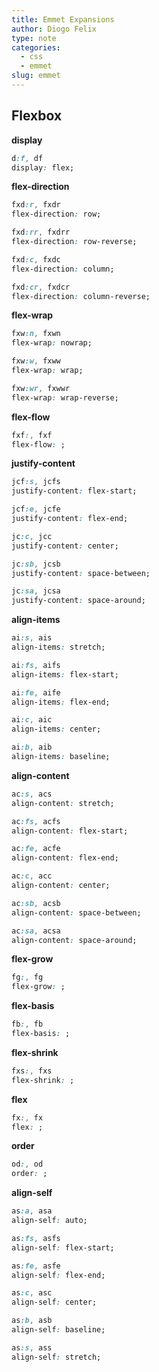 ```yaml
---
title: Emmet Expansions
author: Diogo Felix
type: note
categories:
  - css
  - emmet
slug: emmet
---
```


## Flexbox

**display**
```css
d:f, df
display: flex;
```

**flex-direction**

```css
fxd:r, fxdr
flex-direction: row;

fxd:rr, fxdrr
flex-direction: row-reverse;

fxd:c, fxdc
flex-direction: column;

fxd:cr, fxdcr
flex-direction: column-reverse;
```

**flex-wrap**

```css
fxw:n, fxwn
flex-wrap: nowrap;

fxw:w, fxww
flex-wrap: wrap;

fxw:wr, fxwwr
flex-wrap: wrap-reverse;
```

**flex-flow**

```css
fxf:, fxf
flex-flow: ;
```

**justify-content**

```css
jcf:s, jcfs
justify-content: flex-start;

jcf:e, jcfe
justify-content: flex-end;

jc:c, jcc
justify-content: center;

jc:sb, jcsb
justify-content: space-between;

jc:sa, jcsa
justify-content: space-around;
```

**align-items**

```css
ai:s, ais
align-items: stretch;

ai:fs, aifs
align-items: flex-start;

ai:fe, aife
align-items: flex-end;

ai:c, aic
align-items: center;

ai:b, aib
align-items: baseline;
```

**align-content**

```css
ac:s, acs
align-content: stretch;

ac:fs, acfs
align-content: flex-start;

ac:fe, acfe
align-content: flex-end;

ac:c, acc
align-content: center;

ac:sb, acsb
align-content: space-between;

ac:sa, acsa
align-content: space-around;
```

**flex-grow**

```css
fg:, fg
flex-grow: ;
```

**flex-basis**

```css
fb:, fb
flex-basis: ;
```

**flex-shrink**

```css
fxs:, fxs
flex-shrink: ;
```

**flex**

```css
fx:, fx
flex: ;
```

**order**

```css
od:, od
order: ;
```

**align-self**

```css
as:a, asa
align-self: auto;

as:fs, asfs
align-self: flex-start;

as:fe, asfe
align-self: flex-end;

as:c, asc
align-self: center;

as:b, asb
align-self: baseline;

as:s, ass
align-self: stretch;
```
